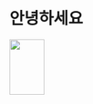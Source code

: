 # 안녕하세요

<img src="https://file3.instiz.net/data/cached_img/upload/2021/08/29/4/d701c63322a276ca7f6caede2ec657e9.jpg" width="61" height="98"/>
